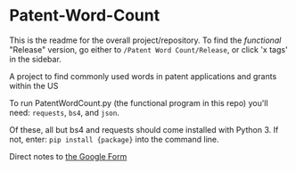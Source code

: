 # Patent-Word-Count

This is the readme for the overall project/repository.
To find the *functional* "Release" version, go either to ```/Patent Word Count/Release```, or click 'x tags' in the sidebar.

A project to find commonly used words in patent applications and grants within the US

To run PatentWordCount.py (the functional program in this repo) you'll need: ```requests```, ```bs4```, and ```json```.

Of these, all but bs4 and requests should come installed with Python 3. If not, enter:
  ```pip install {package}```
into the command line.

Direct notes to [the Google Form](https://docs.google.com/forms/d/e/1FAIpQLSdrt2ElYs_GME0ZHIOW23J6LESjMqwwiiO4aYKOfukotMJFUQ/viewform?usp=sf_link)
